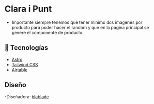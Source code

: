 # Clara i Punt

-   Importante siempre tenemos que tener minimo dos imagenes por producto para poder hacer el random y que en la pagina principal se genere el componente de producto.

## 🚀 Tecnologías

-   [Astro](https://astro.build/)
-   [Tailwind CSS](https://tailwindcss.com/)
-   [Airtable](https://airtable.com/)

## Diseño

-Diseñadora: [blablade](https://www.blablade.com/)
